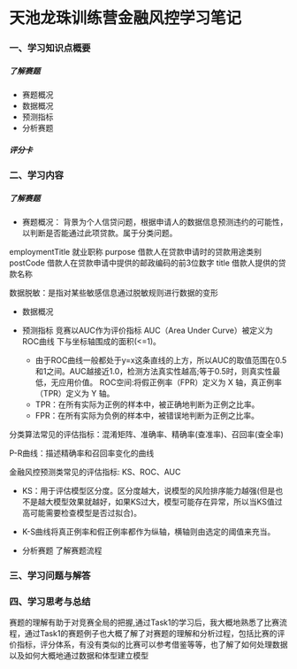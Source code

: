 # 天池龙珠训练营金融风控学习笔记

###  一、学习知识点概要

##### 了解赛题
* 赛题概况
* 数据概况
* 预测指标
* 分析赛题

##### 评分卡

### 二、学习内容
##### 了解赛题
* 赛题概况：
背景为个人信贷问题，根据申请人的数据信息预测违约的可能性，以判断是否能通过此项贷款。属于分类问题。

employmentTitle 就业职称
purpose 借款人在贷款申请时的贷款用途类别
postCode 借款人在贷款申请中提供的邮政编码的前3位数字
title 借款人提供的贷款名称

数据脱敏：是指对某些敏感信息通过脱敏规则进行数据的变形

* 数据概况

* 预测指标
竞赛以AUC作为评价指标
AUC（Area Under Curve）被定义为 ROC曲线 下与坐标轴围成的面积(<=1)。
  * 由于ROC曲线一般都处于y=x这条直线的上方，所以AUC的取值范围在0.5和1之间。AUC越接近1.0，检测方法真实性越高;等于0.5时，则真实性最低，无应用价值。
ROC空间:将假正例率（FPR）定义为 X 轴，真正例率（TPR）定义为 Y 轴。
  * TPR：在所有实际为正例的样本中，被正确地判断为正例之比率。
  * FPR：在所有实际为负例的样本中，被错误地判断为正例之比率。

分类算法常见的评估指标：混淆矩阵、准确率、精确率(查准率)、召回率(查全率)

P-R曲线：描述精确率和召回率变化的曲线

金融风控预测类常见的评估指标: KS、ROC、AUC
  * KS：用于评估模型区分度。区分度越大，说模型的风险排序能力越强(但是也不是越大模型效果就越好，如果KS过大，模型可能存在异常，所以当KS值过高可能需要检查模型是否过拟合)。
  * K-S曲线将真正例率和假正例率都作为纵轴，横轴则由选定的阈值来充当。

* 分析赛题
了解赛题流程

### 三、学习问题与解答

### 四、学习思考与总结
赛题的理解有助于对竞赛全局的把握,通过Task1的学习后，我大概地熟悉了比赛流程，通过Task1的赛题例子也大概了解了对赛题的理解和分析过程，包括比赛的评价指标，评分体系，有没有类似的比赛可以参考借鉴等等，也了解了如何处理数据以及如何大概地通过数据和体型建立模型
